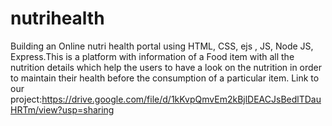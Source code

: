 # nutrihealth
Building an Online nutri health portal using HTML, CSS, ejs , JS, Node JS, Express.This is a platform with information of a Food item with all the nutrition details which help the users to have a look on the nutrition in order to maintain their health before the consumption of a particular item. Link to our project:https://drive.google.com/file/d/1kKvpQmvEm2kBjlDEACJsBedlTDauHRTm/view?usp=sharing
